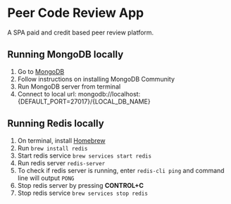 # Peer Code Review App
A SPA paid and credit based peer review platform.
## Running MongoDB locally
1. Go to [MongoDB](https://docs.mongodb.com/manual/installation/)
2. Follow instructions on installing MongoDB Community
3. Run MongoDB server from terminal
4. Connect to local url: mongodb://localhost:{DEFAULT_PORT=27017}/{LOCAL_DB_NAME}

## Running Redis locally
1. On terminal, install [Homebrew](https://brew.sh/)
2. Run `brew install redis`
3. Start redis service `brew services start redis`
4. Run redis server `redis-server`
5. To check if redis server is running, enter `redis-cli ping` and command line will output `PONG`
6. Stop redis server by pressing **CONTROL+C** 
7. Stop redis service `brew services stop redis`
